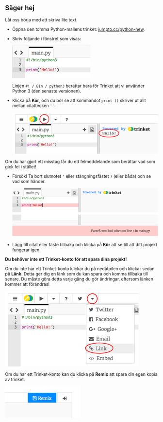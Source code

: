 ## Säger hej

Låt oss börja med att skriva lite text.

+ Öppna den tomma Python-mallens trinket: <a href="http://jumpto.cc/python-new" target="_blank">jumpto.cc/python-new</a>.

+ Skriv följande i fönstret som visas:
    
    ![skärmdump](images/me-hi.png)
    
    Linjen `#! / Bin / python3` berättar bara för Trinket att vi använder Python 3 (den senaste versionen).

+ Klicka på **Kör**, och du bör se att kommandot `print ()` skriver ut allt mellan citattecken `''`.
    
    ![skärmdump](images/me-hi-test.png)

Om du har gjort ett misstag får du ett felmeddelande som berättar vad som gick fel i stället!

+ Försök! Ta bort slutnotet `'` eller stängningsfästet `)` (eller båda) och se vad som händer.
    
    ![skärmdump](images/me-syntax.png)

+ Lägg till citat eller fäste tillbaka och klicka på **Kör** att se till att ditt projekt fungerar igen.

**Du behöver inte ett Trinket-konto för att spara dina projekt!**

Om du inte har ett Trinket-konto klickar du på nedåtpilen och klickar sedan på **Länk**. Detta ger dig en länk som du kan spara och komma tillbaka till senare. Du måste göra detta varje gång du gör ändringar, eftersom länken kommer att förändras!

![skärmdump](images/me-link.png)

Om du har ett Trinket-konto kan du klicka på **Remix** att spara din egen kopia av trinket.

![skärmdump](images/me-remix.png)